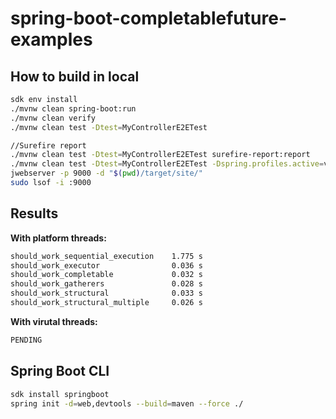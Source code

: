 # spring-boot-completablefuture-examples

## How to build in local

```bash
sdk env install
./mvnw clean spring-boot:run
./mvnw clean verify
./mvnw clean test -Dtest=MyControllerE2ETest

//Surefire report
./mvnw clean test -Dtest=MyControllerE2ETest surefire-report:report
./mvnw clean test -Dtest=MyControllerE2ETest -Dspring.profiles.active=vt surefire-report:report 
jwebserver -p 9000 -d "$(pwd)/target/site/"
sudo lsof -i :9000
```

## Results

**With platform threads:**

```bash
should_work_sequential_execution    1.775 s
should_work_executor	            0.036 s
should_work_completable	            0.032 s
should_work_gatherers	            0.028 s
should_work_structural	            0.033 s
should_work_structural_multiple	    0.026 s
```

**With virutal threads:**

```bash
PENDING
```

## Spring Boot CLI

```bash
sdk install springboot
spring init -d=web,devtools --build=maven --force ./
```
